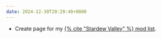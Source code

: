 ```yaml
---
date: 2024-12-30T20:29:48+0800
---
```


* Create page for my [{% cite "Stardew Valley" %} mod list](/links/stardew-valley-mod-list/).
